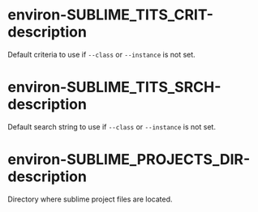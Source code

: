 # environ-SUBLIME_TITS_CRIT-description
Default criteria to use if `--class` or `--instance` is not set.

# environ-SUBLIME_TITS_SRCH-description
Default search string to use if `--class` or `--instance` is not set.

# environ-SUBLIME_PROJECTS_DIR-description
Directory where sublime project files are located.
